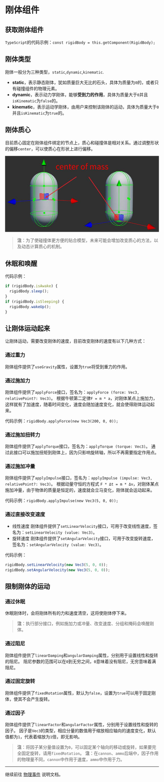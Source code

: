 # 刚体组件

## 获取刚体组件

`TypeScript`的代码示例：`const rigidBody = this.getComponent(RigidBody);`

## 刚体类型

刚体一般分为三种类型，`static`,`dynamic`,`kinematic`.

- **static**，表示静态刚体，犹如质量巨大无比的石头，具体为质量为`0`的，或者只有碰撞组件的物理元素。
- **dynamic**，表示动力学刚体，能够**受到力的作用**，具体为质量大于`0`并且`isKinematic`为`false`的。
- **kinematic**，表示运动学刚体，由用户来控制该刚体的运动，具体为质量大于`0`并且`isKinematic`为`true`的。

## 刚体质心

目前质心固定在刚体组件绑定的节点上，质心和碰撞体是相对关系。通过调整形状的偏移`center`，可以使质心在形状上进行偏移。

![质心](img/center-of-mass.jpg)

> **注**：为了使碰撞体更方便的贴合模型，未来可能会增加改变质心的方法，以及动态计算质心的机制。

## 休眠和唤醒

代码示例：

```ts
if (rigidBody.isAwake) {
  rigidBody.sleep();
}
if (rigidBody.isSleeping) {
  rigidBody.wakeUp();
}
```

## 让刚体运动起来

让刚体运动，需要改变刚体的速度，目前改变刚体的速度有以下几种方式：

### 通过重力

刚体组件提供了`useGravity`属性，设置为`true`将受到重力的作用。

### 通过施加力

刚体组件提供了`applyForce`接口，签名为：`applyForce (force: Vec3, relativePoint?: Vec3)`。
根据牛顿第二定律`F = m * a`，对刚体某点上施加力，这样就有了加速度，随着时间变化，速度会随加速度变化，就会使得刚体运动起来。

代码示例：`rigidBody.applyForce(new Vec3(200, 0, 0));`

### 通过施加扭转力

刚体组件提供了`applyTorque`接口，签名为：`applyTorque (torque: Vec3)`。
通过此接口可以施加扭矩到刚体上，因为只影响旋转轴，所以不再需要指定作用点。

### 通过施加冲量

刚体组件提供了`applyImpulse`接口，签名为：`applyImpulse (impulse: Vec3, relativePoint?: Vec3)`。
根据动量守恒的方程式 `F * Δt = m * Δv`，对刚体某点施加冲量，由于物体的质量是恒定的，速度就会立马变化，刚体就会运动起来。

代码示例：`rigidBody.applyImpulse(new Vec3(5, 0, 0));`

### 通过直接改变速度

- 线性速度
  刚体组件提供了`setLinearVelocity`接口，可用于改变线性速度，签名为：`setLinearVelocity (value: Vec3)`。
- 旋转速度
  刚体组件提供了`setAngularVelocity`接口，可用于改变旋转速度，签名为：`setAngularVelocity (value: Vec3)`。

代码示例：

```ts
rigidBody.setLinearVelocity(new Vec3(5, 0, 0));
rigidBody.setAngularVelocity(new Vec3(5, 0, 0));
```

## 限制刚体的运动

### 通过休眠

休眠刚体时，会将刚体所有的力和速度清空，这将使刚体停下来。

> **注**：执行部分接口，例如施加力或冲量、改变速度、分组和掩码会唤醒刚体。

### 通过阻尼

刚体组件提供了`linearDamping`和`angularDamping`属性，分别用于设置线性和旋转的阻尼。
阻尼参数的范围可以在`0`到无穷之间，`0`意味着没有阻尼，无穷意味着满阻尼。

### 通过固定旋转

刚体组件提供了`fixedRotation`属性，默认为`false`，设置为`true`可以用于固定刚体，使其不会产生旋转。

### 通过因子

刚体组件提供了`linearFactor`和`angularFactor`属性，分别用于设置线性和旋转的因子。
因子是`Vec3`的类型，相应分量的数值用于缩放相应轴向的速度变化，默认值都为`1`，代表着缩放为`1`倍，即无影响。

> **注**：将因子某分量值设置为`0`，可以固定某个轴向的移动或旋转，如果要完全固定旋转，请用`fixedRotation`。
> **注**：在`cannon`、`ammo`后端中，因子作用的物理量不同，`cannon`中作用于速度，`ammo`中作用于力。

---

继续前往 [物理事件](physics-event.md) 说明文档。
